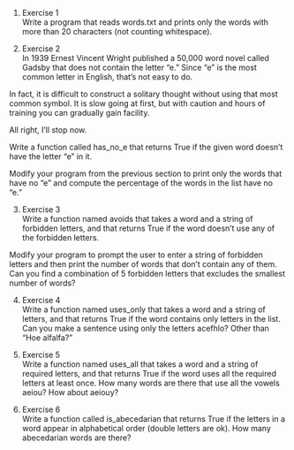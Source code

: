 1. Exercise 1  
Write a program that reads words.txt and prints only the words with more than 20 characters (not counting whitespace).

2. Exercise 2  
In 1939 Ernest Vincent Wright published a 50,000 word novel called Gadsby that does not contain the letter “e.” Since “e” is the most common letter in English, that’s not easy to do.

In fact, it is difficult to construct a solitary thought without using that most common symbol. It is slow going at first, but with caution and hours of training you can gradually gain facility.

All right, I’ll stop now.

Write a function called has_no_e that returns True if the given word doesn’t have the letter “e” in it.

Modify your program from the previous section to print only the words that have no “e” and compute the percentage of the words in the list have no “e.”

3. Exercise 3  
Write a function named avoids that takes a word and a string of forbidden letters, and that returns True if the word doesn’t use any of the forbidden letters.

Modify your program to prompt the user to enter a string of forbidden letters and then print the number of words that don’t contain any of them. Can you find a combination of 5 forbidden letters that excludes the smallest number of words?

4. Exercise 4  
Write a function named uses_only that takes a word and a string of letters, and that returns True if the word contains only letters in the list. Can you make a sentence using only the letters acefhlo? Other than “Hoe alfalfa?”

5. Exercise 5  
Write a function named uses_all that takes a word and a string of required letters, and that returns True if the word uses all the required letters at least once. How many words are there that use all the vowels aeiou? How about aeiouy?

6. Exercise 6  
Write a function called is_abecedarian that returns True if the letters in a word appear in alphabetical order (double letters are ok). How many abecedarian words are there?